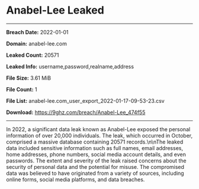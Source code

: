 # Anabel-Lee Leaked

------------
**Breach Date:** 2022-01-01

**Domain:** anabel-lee.com

**Leaked Count:** 20571

**Leaked Info:** username,password,realname,address

**File Size:** 3.61 MiB

**File Count:** 1

**File List:** anabel-lee.com_user_export_2022-01-17-09-53-23.csv

**Download:** https://9ghz.com/breach/Anabel-Lee_474f55

------------
In 2022, a significant data leak known as Anabel-Lee exposed the personal information of over 20,000 individuals. The leak, which occurred in October, comprised a massive database containing 20571 records.\n\nThe leaked data included sensitive information such as full names, email addresses, home addresses, phone numbers, social media account details, and even passwords. The extent and severity of the leak raised concerns about the security of personal data and the potential for misuse. The compromised data was believed to have originated from a variety of sources, including online forms, social media platforms, and data breaches.
